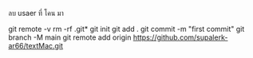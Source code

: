 ลบ usaer ที่ โคน มา

git remote -v
rm -rf .git*
git init
git add .
git commit -m "first commit"
git branch -M main
git remote add origin https://github.com/supalerk-ar66/textMac.git

